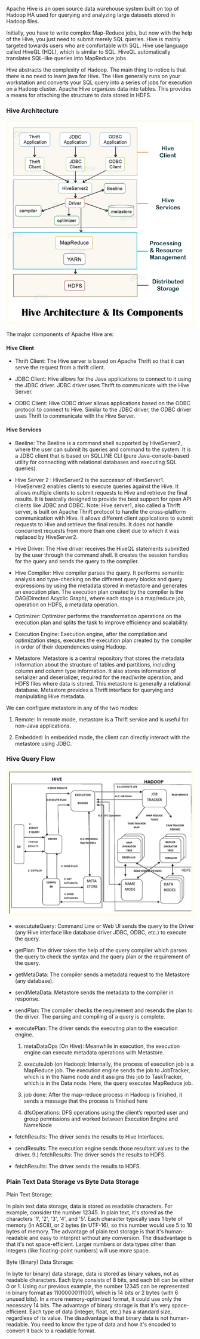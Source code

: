 Apache Hive is an open source data warehouse system built on top of Hadoop HA used for querying and analyzing large datasets stored in Hadoop files.

Initially, you have to write complex Map-Reduce jobs, but now with the help of the Hive, you just need to submit merely SQL queries. Hive is mainly targeted towards users who are comfortable with SQL.
Hive use language called HiveQL (HQL), which is similar to SQL. HiveQL automatically translates SQL-like queries into MapReduce jobs.

Hive abstracts the complexity of Hadoop. The main thing to notice is that there is no need to learn java for Hive.
The Hive generally runs on your workstation and converts your SQL query into a series of jobs for execution on a Hadoop cluster. Apache Hive organizes data into tables. This provides a means for attaching the structure to data stored in HDFS.


### **Hive Architecture**

![Steps](hive.svg)

The major components of Apache Hive are:
#### Hive Client
- Thrift Client: The Hive server is based on Apache Thrift so that it can serve the request from a thrift client.

- JDBC Client: Hive allows for the Java applications to connect to it using the JDBC driver. JDBC driver uses Thrift to communicate with the Hive Server.

- ODBC Client: Hive ODBC driver allows applications based on the ODBC protocol to connect to Hive. Similar to the JDBC driver, the ODBC driver uses Thrift to communicate with the Hive Server.

#### Hive Services
- Beeline: The Beeline is a command shell supported by HiveServer2, where the user can submit its queries and command to the system. It is a JDBC client that is based on SQLLINE CLI (pure Java-console-based utility for connecting with relational databases and executing SQL queries).

- Hive Server 2 : HiveServer2 is the successor of HiveServer1. HiveServer2 enables clients to execute queries against the Hive. It allows multiple clients to submit requests to Hive and retrieve the final results. It is basically designed to provide the best support for open API clients like JDBC and ODBC. Note: Hive server1, also called a Thrift server, is built on Apache Thrift protocol to handle the cross-platform communication with Hive. It allows different client applications to submit requests to Hive and retrieve the final results. It does not handle concurrent requests from more than one client due to which it was replaced by HiveServer2.

- Hive Driver: The Hive driver receives the HiveQL statements submitted by the user through the command shell. It creates the session handles for the query and sends the query to the compiler.

- Hive Compiler: Hive compiler parses the query. It performs semantic analysis and type-checking on the different query blocks and query expressions by using the metadata stored in metastore and generates an execution plan. The execution plan created by the compiler is the DAG(Directed Acyclic Graph), where each stage is a map/reduce job, operation on HDFS, a metadata operation.

- Optimizer: Optimizer performs the transformation operations on the execution plan and splits the task to improve efficiency and scalability.

- Execution Engine: Execution engine, after the compilation and optimization steps, executes the execution plan created by the compiler in order of their dependencies using Hadoop.

- Metastore: Metastore is a central repository that stores the metadata information about the structure of tables and partitions, including column and column type information. It also stores information of serializer and deserializer, required for the read/write operation, and HDFS files where data is stored. This metastore is generally a relational database. Metastore provides a Thrift interface for querying and manipulating Hive metadata.

We can configure metastore in any of the two modes:
 
 1. Remote: In remote mode, metastore is a Thrift service and is useful for non-Java applications.
 
 2. Embedded: In embedded mode, the client can directly interact with the metastore using JDBC.


### **Hive Query Flow**
![Steps](hiveqf.svg)

- execututeQuery: Command Line or Web UI sends the query to the Driver (any Hive interface like database driver JDBC, ODBC, etc.) to execute the query.

- getPlan: The driver takes the help of the query compiler which parses the query to check the syntax and the query plan or the requirement of the query.

- getMetaData: The compiler sends a metadata request to the Metastore (any database).

- sendMetaData: Metastore sends the metadata to the compiler in response.

- sendPlan: The compiler checks the requirement and resends the plan to the driver. The parsing and compiling of a query is complete.

- executePlan: The driver sends the executing plan to the execution engine.

    1. metaDataOps (On Hive): Meanwhile in execution, the execution engine can execute metadata operations with Metastore.

    2. executeJob (on Hadoop): Internally, the process of execution job is a MapReduce job. The execution engine sends the job to JobTracker, which is in the Name node and it assigns this job to TaskTracker, which is in the Data node. Here, the query executes MapReduce job.

    3.  job done: After the map-reduce process in Hadoop is finished, it sends a message that the process is finished here

    4. dfsOperations: DFS operations using the client’s reported user and group permissions and worked between Execution Engine and NameNode

- fetchResults: The driver sends the results to Hive Interfaces.

- sendResults: The execution engine sends those resultant values to the driver. 9.)   fetchResults: The driver sends the results to HDFS.

- fetchResults: The driver sends the results to HDFS.


### **Plain Text Data Storage vs Byte Data Storage**

Plain Text Storage:

In plain text data storage, data is stored as readable characters.
For example, consider the number 12345. In plain text, it's stored as the characters '1', '2', '3', '4', and '5'.
Each character typically uses 1 byte of memory (in ASCII), or 2 bytes (in UTF-16), so this number would use 5 to 10 bytes of memory.
The advantage of plain text storage is that it's human-readable and easy to interpret without any conversion.
The disadvantage is that it's not space-efficient. Larger numbers or data types other than integers (like floating-point numbers) will use more space.


Byte (Binary) Data Storage:

In byte (or binary) data storage, data is stored as binary values, not as readable characters. Each byte consists of 8 bits, and each bit can be either 0 or 1.
Using our previous example, the number 12345 can be represented in binary format as 11000000111001, which is 14 bits or 2 bytes (with 6 unused bits). In a more memory-optimized format, it could use only the necessary 14 bits.
The advantage of binary storage is that it's very space-efficient. Each type of data (integer, float, etc.) has a standard size, regardless of its value.
The disadvantage is that binary data is not human-readable. You need to know the type of data and how it's encoded to convert it back to a readable format.


